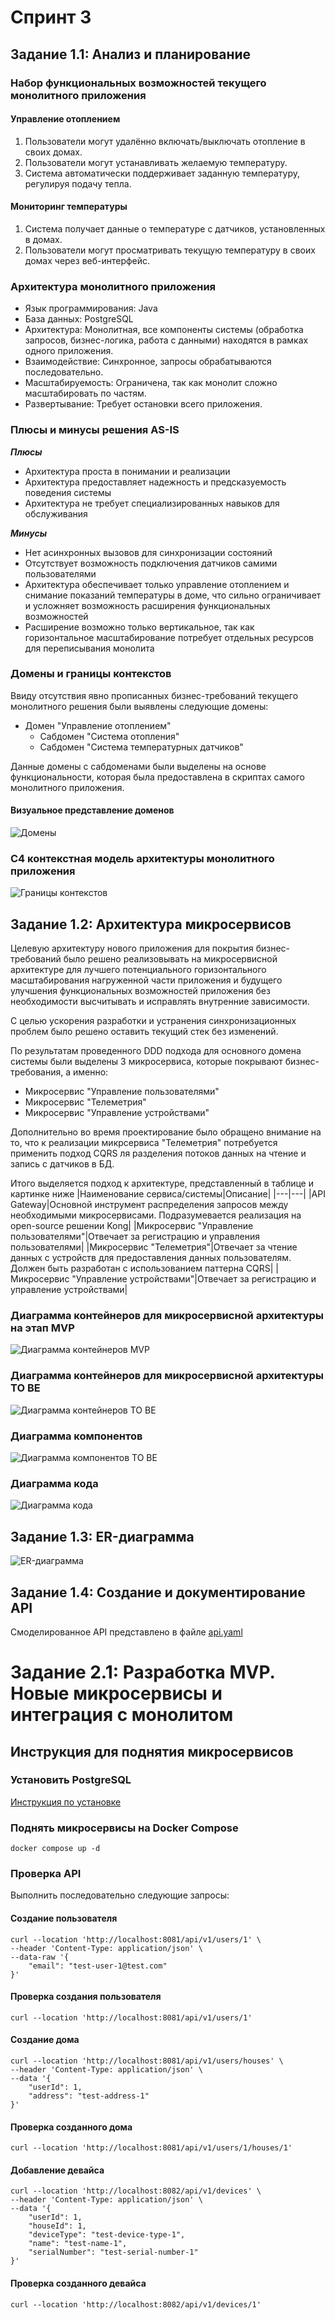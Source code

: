 
# Спринт 3

## Задание 1.1: Анализ и планирование

### Набор функциональных возможностей текущего монолитного приложения
#### Управление отоплением
1. Пользователи могут удалённо включать/выключать отопление в своих домах.
2. Пользователи могут устанавливать желаемую температуру.
3. Система автоматически поддерживает заданную температуру, регулируя подачу тепла.

#### Мониторинг температуры
1. Система получает данные о температуре с датчиков, установленных в домах.
2. Пользователи могут просматривать текущую температуру в своих домах через веб-интерфейс.

### Архитектура монолитного приложения
 - Язык программирования: Java
 - База данных: PostgreSQL
 - Архитектура: Монолитная, все компоненты системы (обработка запросов, бизнес-логика, работа с данными) находятся в рамках одного приложения.
 - Взаимодействие: Синхронное, запросы обрабатываются последовательно.
 - Масштабируемость: Ограничена, так как монолит сложно масштабировать по частям.
 - Развертывание: Требует остановки всего приложения.

### Плюсы и минусы решения AS-IS
<B><I>Плюсы</I></B>
 - Архитектура проста в понимании и реализации
 - Архитектура предоставляет надежность и предсказуемость поведения системы
 - Архитектура не требует специализированных навыков для обслуживания

<B><I>Минусы</I></B>
 - Нет асинхронных вызовов для синхронизации состояний
 - Отсутствует возможность подключения датчиков самими пользователями
 - Архитектура обеспечивает только управление отоплением и снимание показаний температуры в доме, что сильно ограничивает и усложняет возможность расширения функциональных возможностей
 - Расширение возможно только вертикальное, так как горизонтальное масштабирование потребует отдельных ресурсов для переписывания монолита

### Домены и границы контекстов
Ввиду отсутствия явно прописанных бизнес-требований текущего монолитного решения были выявлены следующие домены:
 - Домен "Управление отоплением"
   - Сабдомен "Система отопления"
   - Сабдомен "Система температурных датчиков" 

Данные домены с сабдоменами были выделены на основе функциональности, которая была предоставлена в скриптах самого монолитного приложения.

#### Визуальное представление доменов
![Домены](out//initial-domens-diagram/initial-domens-diagram.png)

### C4 контекстная модель архитектуры монолитного приложения
![Границы контекстов](out//monolitic-c4-context-diagram/monolitic-c4-context-diagram.png)

## Задание 1.2: Архитектура микросервисов
Целевую архитектуру нового приложения для покрытия бизнес-требований было решено реализовывать на микросервисной архитектуре для лучшего потенциального горизонтального масштабирования нагруженной части приложения и будущего улучшения функциональных возможностей приложения без необходимости высчитывать и исправлять внутренние зависимости.

С целью ускорения разработки и устранения синхронизационных проблем было решено оставить текущий стек без изменений.

По результатам проведенного DDD подхода для основного домена системы были выделены 3 микросервиса, которые покрывают бизнес-требования, а именно:
 - Микросервис "Управление пользователями"
 - Микросервис "Телеметрия"
 - Микросервис "Управление устройствами"

Дополнительно во время проектирование было обращено внимание на то, что к реализации микрсервиса "Телеметрия" потребуется применить подход CQRS ля разделения потоков данных на чтение и запись с датчиков в БД.

Итого выделяется подход к архитектуре, представленный в таблице и картинке ниже
|Наименование сервиса/системы|Описание|
|---|---|
|API Gateway|Основной инструмент распределения запросов между необходимыми микросервисами. Подразумевается реализация на open-source решении Kong|
|Микросервис "Управление пользователями"|Отвечает за регистрацию и управления пользователями|
|Микросервис "Телеметрия"|Отвечает за чтение данных с устройств для предоставления данных пользователям. Должен быть разработан с использованием паттерна CQRS|
|Микросервис "Управление устройствами"|Отвечает за регистрацию и управление устройствами|

### Диаграмма контейнеров для микросервисной архитектуры на этап MVP
![Диаграмма контейнеров MVP](out//С4_Container_microservice-arch/С4_Container_microservice-arch.png)

### Диаграмма контейнеров для микросервисной архитектуры TO BE
![Диаграмма контейнеров TO BE](out//С4_Container_microservice-arch-tobe/С4_Container_microservice-arch-tobe.png)

### Диаграмма компонентов
![Диаграмма компонентов TO BE](out//С4_Component_microservice-arch/С4_Component_microservice-arch.png)

### Диаграмма кода
![Диаграмма кода](out//C4_Code_microservice-arch/C4_Code_microservice-arch.png)

## Задание 1.3: ER-диаграмма
![ER-диаграмма](out//ER_microservice-arch/ER_microservice-arch.png)

## Задание 1.4: Создание и документирование API
Смоделированное API представлено в файле [api.yaml](/api.yaml)

# Задание 2.1: Разработка MVP. Новые микросервисы и интеграция с монолитом

## Инструкция для поднятия микросервисов

### Установить PostgreSQL
[Инструкция по установке](https://www.postgresql.org/docs/)

### Поднять микросервисы на Docker Compose

```
docker compose up -d
```

### Проверка API
Выполнить последовательно следующие запросы:

#### Создание пользователя
```curl
curl --location 'http://localhost:8081/api/v1/users/1' \
--header 'Content-Type: application/json' \
--data-raw '{
    "email": "test-user-1@test.com"
}'
```

#### Проверка создания пользователя
```curl
curl --location 'http://localhost:8081/api/v1/users/1'
```

#### Создание дома
```curl
curl --location 'http://localhost:8081/api/v1/users/houses' \
--header 'Content-Type: application/json' \
--data '{
    "userId": 1,
    "address": "test-address-1"
}'
```

#### Проверка созданного дома
```curl
curl --location 'http://localhost:8081/api/v1/users/1/houses/1'
```

#### Добавление девайса
```curl
curl --location 'http://localhost:8082/api/v1/devices' \
--header 'Content-Type: application/json' \
--data '{
    "userId": 1,
    "houseId": 1,
    "deviceType": "test-device-type-1",
    "name": "test-name-1",
    "serialNumber": "test-serial-number-1"
}'
```

#### Проверка созданного девайса
```curl
curl --location 'http://localhost:8082/api/v1/devices/1'
```

<!-- Апдейт ридмифайла для прогрузки диаграмм -->

[//]: # ()
[//]: # ()
[//]: # (---------------------------------------)

[//]: # (OUTDATED)

[//]: # ()
[//]: # ()
[//]: # (# Базовая настройка)

[//]: # ()
[//]: # (## Запуск minikube)

[//]: # ()
[//]: # ([Инструкция по установке]&#40;https://minikube.sigs.k8s.io/docs/start/&#41;)

[//]: # ()
[//]: # (```bash)

[//]: # (minikube start)

[//]: # (```)

[//]: # ()
[//]: # ()
[//]: # (## Добавление токена авторизации GitHub)

[//]: # ()
[//]: # ([Получение токена]&#40;https://github.com/settings/tokens/new&#41;)

[//]: # ()
[//]: # (```bash)

[//]: # (kubectl create secret docker-registry ghcr --docker-server=https://ghcr.io --docker-username=<github_username> --docker-password=<github_token> -n default)

[//]: # (```)

[//]: # ()
[//]: # ()
[//]: # (## Установка API GW kusk)

[//]: # ()
[//]: # ([Install Kusk CLI]&#40;https://docs.kusk.io/getting-started/install-kusk-cli&#41;)

[//]: # ()
[//]: # (```bash)

[//]: # (kusk cluster install)

[//]: # (```)

[//]: # ()
[//]: # ()
[//]: # (## Настройка terraform)

[//]: # ()
[//]: # ([Установите Terraform]&#40;https://yandex.cloud/ru/docs/tutorials/infrastructure-management/terraform-quickstart#install-terraform&#41;)

[//]: # ()
[//]: # ()
[//]: # (Создайте файл ~/.terraformrc)

[//]: # ()
[//]: # (```hcl)

[//]: # (provider_installation {)

[//]: # (  network_mirror {)

[//]: # (    url = "https://terraform-mirror.yandexcloud.net/")

[//]: # (    include = ["registry.terraform.io/*/*"])

[//]: # (  })

[//]: # (  direct {)

[//]: # (    exclude = ["registry.terraform.io/*/*"])

[//]: # (  })

[//]: # (})

[//]: # (```)

[//]: # ()
[//]: # (## Применяем terraform конфигурацию )

[//]: # ()
[//]: # (```bash)

[//]: # (cd terraform)

[//]: # (terraform apply)

[//]: # (```)

[//]: # ()
[//]: # (## Настройка API GW)

[//]: # ()
[//]: # (```bash)

[//]: # (kusk deploy -i api.yaml)

[//]: # (```)

[//]: # ()
[//]: # (## Проверяем работоспособность)

[//]: # ()
[//]: # (```bash)

[//]: # (kubectl port-forward svc/kusk-gateway-envoy-fleet -n kusk-system 8080:80)

[//]: # (curl localhost:8080/hello)

[//]: # (```)

[//]: # ()
[//]: # ()
[//]: # (## Delete minikube)

[//]: # ()
[//]: # (```bash)

[//]: # (minikube delete)

[//]: # (```)

